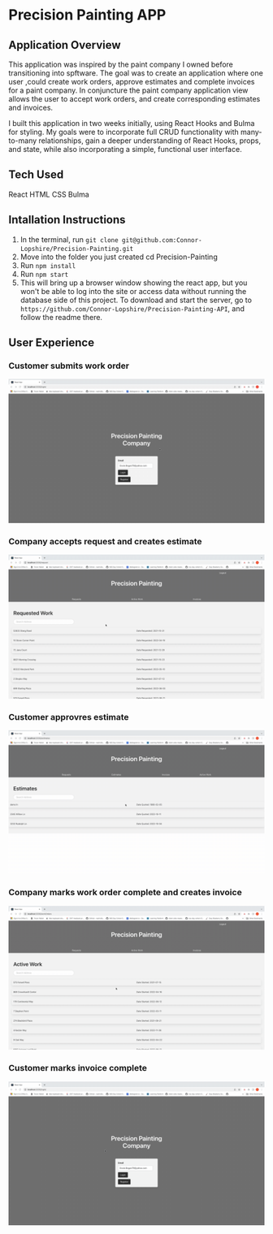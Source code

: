 # Precision Painting APP
## Application Overview
This application was inspired by the paint company I owned before transitioning into spftware. The goal was to create an application where one user ,could create work orders, approve estimates and complete invoices for a paint company. In conjuncture the paint company application view allows the user to accept work orders, and create corresponding estimates and invoices. 

I built this application in two weeks initially, using React Hooks and Bulma for styling. My goals were to incorporate full CRUD functionality with many-to-many relationships, gain a deeper understanding of React Hooks, props, and state, while also incorporating a simple, functional user interface.


## Tech Used
React HTML CSS Bulma

## Intallation Instructions

1. In the terminal, run `git clone git@github.com:Connor-Lopshire/Precision-Painting.git`
2. Move into the folder you just created cd Precision-Painting
3. Run `npm install`
4. Run `npm start`
5. This will bring up a browser window showing the react app, but you won't be able to log into the site or access data without running the database side of this project. To download and start the server, go to `https://github.com/Connor-Lopshire/Precision-Painting-API`, and follow the readme there.

## User Experience

### Customer submits work order 
![Create Request](gifs/Precision-customer-request-work.gif)
### Company accepts request and creates estimate 
![Accept Request Create Estimate](gifs/Precsion-accept-work.gif)
### Customer approvres estimate
![Approve estimate](gifs/Precision-approve-estimate.gif)
### Company marks work order complete and creates invoice
![Create invoice](gifs/precision-create-invoice.gif)
### Customer marks invoice complete
![Complete invoice](gifs/precision-complete-invoice.gif)
